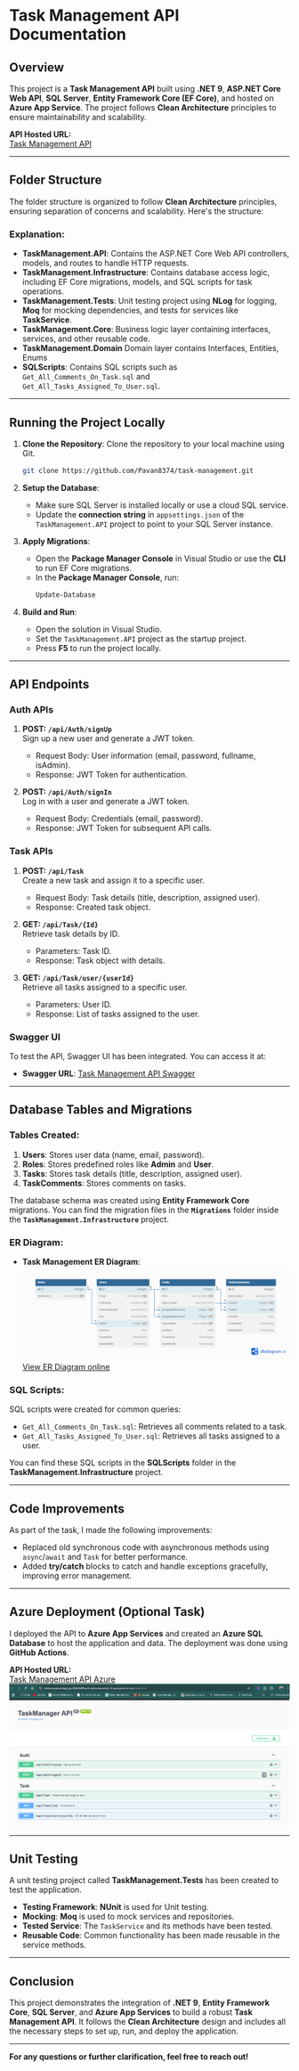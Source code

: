 # Task Management API Documentation

## Overview

This project is a **Task Management API** built using **.NET 9**, **ASP.NET Core Web API**, **SQL Server**, **Entity Framework Core (EF Core)**, and hosted on **Azure App Service**. The project follows **Clean Architecture** principles to ensure maintainability and scalability.

**API Hosted URL:**  
[Task Management API](https://taskmanagementapi-gpc2bbb9dffharch.indonesiacentral-01.azurewebsites.net/index.html)

---

## Folder Structure

The folder structure is organized to follow **Clean Architecture** principles, ensuring separation of concerns and scalability. Here's the structure:

### Explanation:

- **TaskManagement.API**: Contains the ASP.NET Core Web API controllers, models, and routes to handle HTTP requests.
- **TaskManagement.Infrastructure**: Contains database access logic, including EF Core migrations, models, and SQL scripts for task operations.
- **TaskManagement.Tests**: Unit testing project using **NLog** for logging, **Moq** for mocking dependencies, and tests for services like **TaskService**.
- **TaskManagement.Core**: Business logic layer containing interfaces, services, and other reusable code.
- **TaskManagement.Domain** Domain layer contains Interfaces, Entities, Enums
- **SQLScripts**: Contains SQL scripts such as `Get_All_Comments_On_Task.sql` and `Get_All_Tasks_Assigned_To_User.sql`.

---

## Running the Project Locally

1. **Clone the Repository**: Clone the repository to your local machine using Git.
    ```bash
    git clone https://github.com/Pavan8374/task-management.git
    ```

2. **Setup the Database**:
   - Make sure SQL Server is installed locally or use a cloud SQL service.
   - Update the **connection string** in `appsettings.json` of the `TaskManagement.API` project to point to your SQL Server instance.

3. **Apply Migrations**:
   - Open the **Package Manager Console** in Visual Studio or use the **CLI** to run EF Core migrations.
   - In the **Package Manager Console**, run:
     ```bash
     Update-Database
     ```

4. **Build and Run**:
   - Open the solution in Visual Studio.
   - Set the `TaskManagement.API` project as the startup project.
   - Press **F5** to run the project locally.

---

## API Endpoints

### **Auth APIs**

1. **POST: `/api/Auth/signUp`**  
   Sign up a new user and generate a JWT token.
   - Request Body: User information (email, password, fullname, isAdmin).
   - Response: JWT Token for authentication.

2. **POST: `/api/Auth/signIn`**  
   Log in with a user and generate a JWT token.
   - Request Body: Credentials (email, password).
   - Response: JWT Token for subsequent API calls.

### **Task APIs**

1. **POST: `/api/Task`**  
   Create a new task and assign it to a specific user.
   - Request Body: Task details (title, description, assigned user).
   - Response: Created task object.

2. **GET: `/api/Task/{Id}`**  
   Retrieve task details by ID.
   - Parameters: Task ID.
   - Response: Task object with details.

3. **GET: `/api/Task/user/{userId}`**  
   Retrieve all tasks assigned to a specific user.
   - Parameters: User ID.
   - Response: List of tasks assigned to the user.

### **Swagger UI**

To test the API, Swagger UI has been integrated. You can access it at:
- **Swagger URL**: [Task Management API Swagger](https://taskmanagementapi-gpc2bbb9dffharch.indonesiacentral-01.azurewebsites.net/index.html)

---

## Database Tables and Migrations

### **Tables Created**:
1. **Users**: Stores user data (name, email, password).
2. **Roles**: Stores predefined roles like **Admin** and **User**.
3. **Tasks**: Stores task details (title, description, assigned user).
4. **TaskComments**: Stores comments on tasks.

The database schema was created using **Entity Framework Core** migrations. You can find the migration files in the **`Migrations`** folder inside the **`TaskManagement.Infrastructure`** project.

### **ER Diagram**:

- **Task Management ER Diagram**:  
  ![Task Management ER Diagram](assets/TaskManagement_ER_Diagram.png)  
  [View ER Diagram online](https://dbdiagram.io/d/TaskManagement-ER-Diagram-680de9e61ca52373f583a531)

### **SQL Scripts**:
SQL scripts were created for common queries:
- `Get_All_Comments_On_Task.sql`: Retrieves all comments related to a task.
- `Get_All_Tasks_Assigned_To_User.sql`: Retrieves all tasks assigned to a user.

You can find these SQL scripts in the **SQLScripts** folder in the **TaskManagement.Infrastructure** project.

---

## Code Improvements

As part of the task, I made the following improvements:
- Replaced old synchronous code with asynchronous methods using `async`/`await` and `Task` for better performance.
- Added **try/catch** blocks to catch and handle exceptions gracefully, improving error management.

---

## Azure Deployment (Optional Task)

I deployed the API to **Azure App Services** and created an **Azure SQL Database** to host the application and data. The deployment was done using **GitHub Actions**.

**API Hosted URL:**  
[Task Management API Azure](https://taskmanagementapi-gpc2bbb9dffharch.indonesiacentral-01.azurewebsites.net/index.html)
![Task Management API](assets/api.png) 

---

## Unit Testing

A unit testing project called **TaskManagement.Tests** has been created to test the application.

- **Testing Framework**: **NUnit** is used for Unit testing.
- **Mocking**: **Moq** is used to mock services and repositories.
- **Tested Service**: The `TaskService` and its methods have been tested.
- **Reusable Code**: Common functionality has been made reusable in the service methods.

---

## Conclusion

This project demonstrates the integration of **.NET 9**, **Entity Framework Core**, **SQL Server**, and **Azure App Services** to build a robust **Task Management API**. It follows the **Clean Architecture** design and includes all the necessary steps to set up, run, and deploy the application.

---

**For any questions or further clarification, feel free to reach out!**



